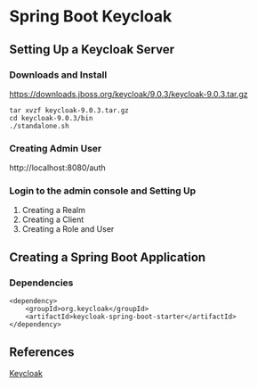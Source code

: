 # Spring Boot Keycloak

## Setting Up a Keycloak Server
### Downloads and Install
https://downloads.jboss.org/keycloak/9.0.3/keycloak-9.0.3.tar.gz

```
tar xvzf keycloak-9.0.3.tar.gz
cd keycloak-9.0.3/bin
./standalone.sh
```

### Creating Admin User
http://localhost:8080/auth

### Login to the admin console and Setting Up 

1. Creating a Realm
2. Creating a Client
3. Creating a Role and User


## Creating a Spring Boot Application

### Dependencies
```
<dependency>
    <groupId>org.keycloak</groupId>
    <artifactId>keycloak-spring-boot-starter</artifactId>
</dependency>
```



## References
[Keycloak](https://www.keycloak.org/)
